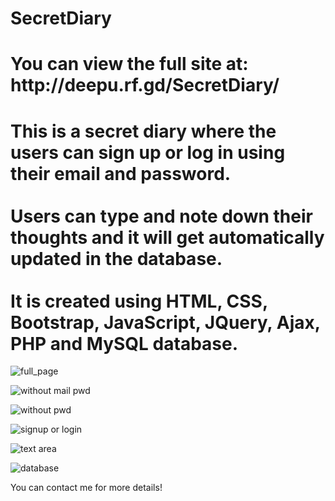 # SecretDiary

<h1>You can view the full site at: http://deepu.rf.gd/SecretDiary/</h1>

<h1>This is a secret diary where the users can sign up or log in using their email and password.<br><br>
Users can type and note down their thoughts and it will get automatically updated in the database.<br><br>
It is created using HTML, CSS, Bootstrap, JavaScript, JQuery, Ajax, PHP and MySQL database. </h1>

![full_page](https://user-images.githubusercontent.com/69529637/130837824-a4cd4943-14b8-4732-82b6-2641c3657170.png)

![without mail   pwd](https://user-images.githubusercontent.com/69529637/130837839-2f709edc-0e7e-42fd-9e60-e2595b551df2.png)

![without pwd](https://user-images.githubusercontent.com/69529637/130837856-1524982a-1a19-4795-b95d-db8c17d5c56e.png)

![signup or login](https://user-images.githubusercontent.com/69529637/130837872-22a0951f-5e55-40b6-a197-e5f4b0c06e69.png)

![text area](https://user-images.githubusercontent.com/69529637/130837880-e6b58907-daaf-4596-b18a-40736d758523.png)

![database](https://user-images.githubusercontent.com/69529637/130837888-52f47cf2-6016-4275-a6a0-bb09a6e1281b.png)

You can contact me for more details!

